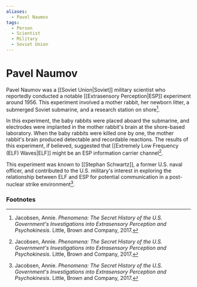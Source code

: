 ```yaml
---
aliases:
  - Pavel Naumov
tags:
  - Person
  - Scientist
  - Military
  - Soviet Union
---
```

# Pavel Naumov

Pavel Naumov was a [[Soviet Union|Soviet]] military scientist who reportedly conducted a notable [[Extrasensory Perception|ESP]] experiment around 1956. This experiment involved a mother rabbit, her newborn litter, a submerged Soviet submarine, and a research station on shore[^1].

In this experiment, the baby rabbits were placed aboard the submarine, and electrodes were implanted in the mother rabbit's brain at the shore-based laboratory. When the baby rabbits were killed one by one, the mother rabbit's brain produced detectable and recordable reactions. The results of this experiment, if believed, suggested that [[Extremely Low Frequency (ELF) Waves|ELF]] might be an ESP information carrier channel[^1].

This experiment was known to [[Stephan Schwartz]], a former U.S. naval officer, and contributed to the U.S. military's interest in exploring the relationship between ELF and ESP for potential communication in a post-nuclear strike environment[^1].

### Footnotes
[^1]: Jacobsen, Annie. *Phenomena: The Secret History of the U.S. Government's Investigations into Extrasensory Perception and Psychokinesis*. Little, Brown and Company, 2017.
